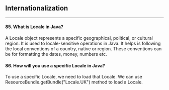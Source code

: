 ## Internationalization

***********

#### 85. What is Locale in Java?

A Locale object represents a specific geographical, political, or cultural region. It is used to locale-sensitive operations in Java. It helps is following the local conventions of a country, native or region. These conventions can be for formatting the dates, money, numbers etc.


#### 86. How will you use a specific Locale in Java?

To use a specific Locale, we need to load that Locale. We can use
ResourceBundle.getBundle("Locale.UK") method to load a Locale.

